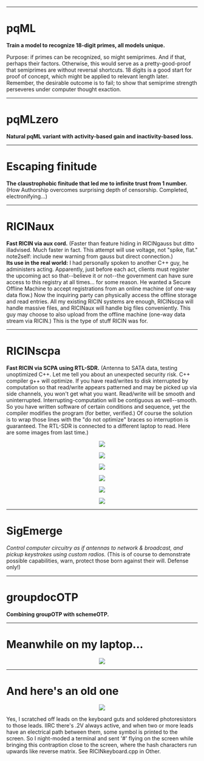 <!--
Projects upcoming on a need-to-show basis.
-->



--------------------------------------------------------------------------------
# pqML
**Train a model to recognize 18-digit primes, all models unique.** <br/>

Purpose: if primes can be recognized, so might semiprimes. And if that, perhaps their factors. Otherwise, this would serve as a pretty-good-proof that semiprimes are without reversal shortcuts. 18 digits is a good start for proof of concept, which might be applied to relevant length later. Remember, the desirable outcome is to fail; to show that semiprime strength perseveres under computer thought exaction.

--------------------------------------------------------------------------------
# pqMLzero
**Natural pqML variant with activity-based gain and inactivity-based loss.**

--------------------------------------------------------------------------------
# Escaping finitude
**The claustrophobic finitude that led me to infinite trust from 1 number.** (How Authorship overcomes surprising depth of censorship. Completed, electronifying...)

--------------------------------------------------------------------------------
# RICINaux
**Fast RICIN via aux cord.** (Faster than feature hiding in RICINgauss but ditto illadvised. Much faster in fact. This attempt will use voltage, not "spike, flat." note2self: include new warning from gauss but direct connection.)  
**Its use in the real world:** I had personally spoken to another C++ guy, he administers acting. Apparently, just before each act, clients must register the upcoming act so that--believe it or not--the government can have sure access to this registry at all times... for some reason. He wanted a Secure Offline Machine to accept registrations from an online machine (of one-way data flow.) Now the inquiring party can physically access the offline storage and read entries. All my existing RICIN systems are enough, RICINscpa will handle massive files, and RICINaux will handle big files conveniently. This guy may choose to also upload from the offline machine (one-way data stream via RICIN.) This is the type of stuff RICIN was for.

--------------------------------------------------------------------------------
# RICINscpa
**Fast RICIN via SCPA using RTL-SDR.** (Antenna to SATA data, testing unoptimized C++. Let me tell you about an unexpected security risk. C++ compiler g++ will optimize. If you have read/writes to disk interrupted by computation so that read/write appears patterned and may be picked up via side channels, you won't get what you want. Read/write will be smooth and uninterrupted. Interrupting-computation will be contiguous as well--smooth. So you have written software of certain conditions and sequence, yet the compiler modifies the program (for better, verified.) Of course the solution is to wrap those lines with the "do not optimize" braces so interruption is guaranteed. The RTL-SDR is connected to a different laptop to read. Here are some images from last time.)

<p align="center">
  <img src="https://github.com/compromise-evident/WhatNext/blob/main/Other/RTL-SDR.jpeg">
</p>

<p align="center">
  <img src="https://github.com/compromise-evident/WhatNext/blob/main/Other/RTL-SDR%20inside.jpeg">
</p>

<p align="center">
  <img src="https://github.com/compromise-evident/WhatNext/blob/main/Other/Serial%20ATA%20data%20cable.jpeg">
</p>

<p align="center">
  <img src="https://github.com/compromise-evident/WhatNext/blob/main/Other/Probing%20port%20(works%20fine).jpeg">
</p>

<p align="center">
  <img src="https://github.com/compromise-evident/WhatNext/blob/main/Other/SATA%20data%20Side%20Channel.jpeg">
</p>

<p align="center">
  <img src="https://github.com/compromise-evident/WhatNext/blob/main/Other/RTL-SDR%20on%20GNU%2BLinux.png">
</p>

--------------------------------------------------------------------------------
# SigEmerge
*Control computer circuitry as if antennas to network & broadcast, and pickup keystrokes using custom radios.* (This is of course to demonstrate possible capabilities, warn, protect those born against their will. Defense only!)

--------------------------------------------------------------------------------
# groupdocOTP
**Combining groupOTP with schemeOTP.**

--------------------------------------------------------------------------------
# Meanwhile on my laptop...

<p align="center">
  <img src="https://github.com/compromise-evident/WhatNext/blob/main/Other/Meanwhile.jpg">
</p>

--------------------------------------------------------------------------------
# And here's an old one

<p align="center">
  <img src="https://github.com/compromise-evident/WhatNext/blob/main/Other/RICINkeyboard.jpg">
</p>

Yes, I scratched off leads on the keyboard guts and soldered photoresistors to those leads. IIRC there's .2V always active, and when two or more leads have an electrical path between them, some symbol is printed to the screen. So I night-moded a terminal and sent '#' flying on the screen while bringing this contraption close to the screen, where the hash characters run upwards like reverse matrix. See RICINkeyboard.cpp in Other.
